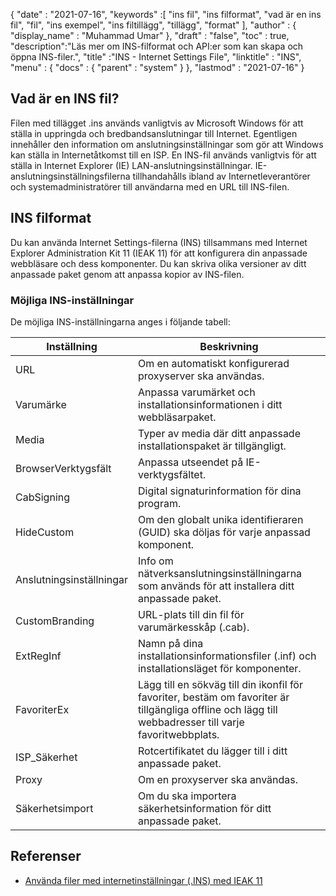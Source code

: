 {
  "date" : "2021-07-16",
  "keywords" :[ "ins fil", "ins filformat", "vad är en ins fil", "fil", "ins exempel", "ins filtillägg", "tillägg", "format" ],
  "author" : {
    "display_name" : "Muhammad Umar"
},
  "draft" : "false",
  "toc" : true,
  "description":"Läs mer om INS-filformat och API:er som kan skapa och öppna INS-filer.",
  "title" :"INS - Internet Settings File",
  "linktitle" : "INS",
  "menu" : {
    "docs" : {
      "parent" : "system"
}
},
  "lastmod" : "2021-07-16"
}

## Vad är en INS fil?

Filen med tillägget .ins används vanligtvis av Microsoft Windows för att ställa in uppringda och bredbandsanslutningar till Internet. Egentligen innehåller den information om anslutningsinställningar som gör att Windows kan ställa in Internetåtkomst till en ISP. En INS-fil används vanligtvis för att ställa in Internet Explorer (IE) LAN-anslutningsinställningar. IE-anslutningsinställningsfilerna tillhandahålls ibland av Internetleverantörer och systemadministratörer till användarna med en URL till INS-filen.

## INS filformat
Du kan använda Internet Settings-filerna (INS) tillsammans med Internet Explorer Administration Kit 11 (IEAK 11) för att konfigurera din anpassade webbläsare och dess komponenter. Du kan skriva olika versioner av ditt anpassade paket genom att anpassa kopior av INS-filen.

### Möjliga INS-inställningar
De möjliga INS-inställningarna anges i följande tabell:

| Inställning | Beskrivning |
-----|---------|
| URL | Om en automatiskt konfigurerad proxyserver ska användas. |
| Varumärke | Anpassa varumärket och installationsinformationen i ditt webbläsarpaket. |
| Media | Typer av media där ditt anpassade installationspaket är tillgängligt. |
| BrowserVerktygsfält | Anpassa utseendet på IE-verktygsfältet. |
| CabSigning | Digital signaturinformation för dina program. |
| HideCustom | Om den globalt unika identifieraren (GUID) ska döljas för varje anpassad komponent. |
| Anslutningsinställningar | Info om nätverksanslutningsinställningarna som används för att installera ditt anpassade paket. |
| CustomBranding | URL-plats till din fil för varumärkesskåp (.cab). |
| ExtRegInf | Namn på dina installationsinformationsfiler (.inf) och installationsläget för komponenter. |
| FavoriterEx | Lägg till en sökväg till din ikonfil för favoriter, bestäm om favoriter är tillgängliga offline och lägg till webbadresser till varje favoritwebbplats. |
| ISP_Säkerhet | Rotcertifikatet du lägger till i ditt anpassade paket. |
| Proxy | Om en proxyserver ska användas. |
| Säkerhetsimport | Om du ska importera säkerhetsinformation för ditt anpassade paket. |




## Referenser

* [Använda filer med internetinställningar (.INS) med IEAK 11](https://docs.microsoft.com/en-us/internet-explorer/ie11-ieak/using-internet-settings-ins-files)


